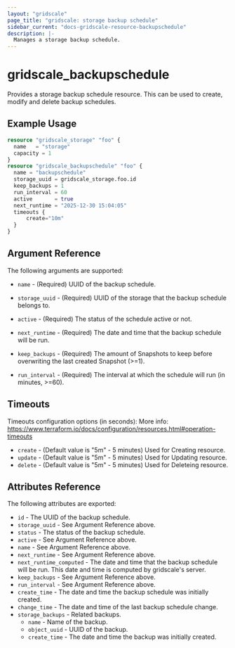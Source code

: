 ```yaml
---
layout: "gridscale"
page_title: "gridscale: storage backup schedule"
sidebar_current: "docs-gridscale-resource-backupschedule"
description: |-
  Manages a storage backup schedule.
---
```


# gridscale_backupschedule

Provides a storage backup schedule resource. This can be used to create, modify and delete backup schedules.

## Example Usage

```terraform
resource "gridscale_storage" "foo" {
  name   = "storage"
  capacity = 1
}
resource "gridscale_backupschedule" "foo" {
  name = "backupschedule"
  storage_uuid = gridscale_storage.foo.id
  keep_backups = 1
  run_interval = 60
  active       = true
  next_runtime = "2025-12-30 15:04:05"
  timeouts {
      create="10m"
  }
}
```

## Argument Reference

The following arguments are supported:

* `name` - (Required) UUID of the backup schedule.

* `storage_uuid` - (Required) UUID of the storage that the backup schedule belongs to.

* `active` - (Required) The status of the schedule active or not.

* `next_runtime` - (Required) The date and time that the backup schedule will be run.

* `keep_backups` - (Required) The amount of Snapshots to keep before overwriting the last created Snapshot (>=1).

* `run_interval` - (Required) The interval at which the schedule will run (in minutes, >=60).

## Timeouts

Timeouts configuration options (in seconds):
More info: https://www.terraform.io/docs/configuration/resources.html#operation-timeouts

* `create` - (Default value is "5m" - 5 minutes) Used for Creating resource.
* `update` - (Default value is "5m" - 5 minutes) Used for Updating resource.
* `delete` - (Default value is "5m" - 5 minutes) Used for Deleteing resource.

## Attributes Reference

The following attributes are exported:

* `id` - The UUID of the backup schedule.
* `storage_uuid` - See Argument Reference above.
* `status` - The status of the backup schedule.
* `active` - See Argument Reference above.
* `name` - See Argument Reference above.
* `next_runtime` - See Argument Reference above.
* `next_runtime_computed` - The date and time that the backup schedule will be run. This date and time is computed by gridscale's server.
* `keep_backups` - See Argument Reference above.
* `run_interval` - See Argument Reference above.
* `create_time` - The date and time the backup schedule was initially created.
* `change_time` - The date and time of the last backup schedule change.
* `storage_backups` - Related backups.
    * `name` - Name of the backup.
    * `object_uuid` - UUID of the backup.
    * `create_time` - The date and time the backup was initially created.
